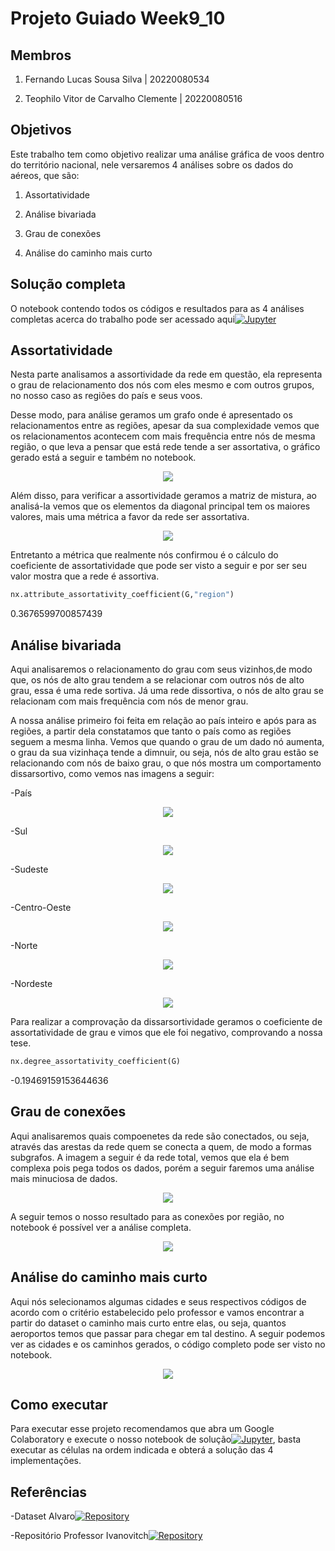 # Projeto Guiado Week9_10

## Membros
1) Fernando Lucas Sousa Silva |  20220080534</p>
2) Teophilo Vitor de Carvalho Clemente | 20220080516</p>

## Objetivos
Este trabalho tem como objetivo realizar uma análise gráfica de voos dentro do território nacional, nele versaremos 4 análises sobre os dados do aéreos, que são:</p>
1) Assortatividade</p>
2) Análise bivariada</p>
3) Grau de conexões</p>
4) Análise do caminho mais curto

## Solução completa
O notebook contendo todos os códigos e resultados para as 4 análises completas acerca do trabalho pode ser acessado aqui[![Jupyter](https://img.shields.io/badge/-Notebook-191A1B?style=flat-square&logo=jupyter)](https://github.com/TeophiloVitor/data_structure2/blob/main/week9-10/Trabalho_2_U2_AEDII.ipynb)</p>

## Assortatividade
Nesta parte analisamos a assortividade da rede em questão, ela representa o grau de relacionamento dos nós com eles mesmo e com outros grupos, no nosso caso as regiões do país e seus voos.</p>
Desse modo, para análise geramos um grafo onde é apresentado os relacionamentos entre as regiões, apesar da sua complexidade vemos que os relacionamentos acontecem com mais frequência entre nós de mesma região, o que leva a pensar que está rede tende a ser assortativa, o gráfico gerado está a seguir e também no notebook.</p>

<p align='center'><img src='./images/assortatividade.png'></p>

Além disso, para verificar a assortividade geramos a matriz de mistura, ao analisá-la vemos que os elementos da diagonal principal tem os maiores valores, mais uma métrica a favor da rede ser assortativa.</p>

<p align='center'><img src='./images/matriz_mistura.png'></p>

Entretanto a métrica que realmente nós confirmou é o cálculo do coeficiente de assortatividade que pode ser visto a seguir e por ser seu valor mostra que a rede é assortiva.</p>

```python 
nx.attribute_assortativity_coefficient(G,"region")
```
0.3676599700857439

## Análise bivariada 
Aqui analisaremos o relacionamento do grau com seus vizinhos,de modo que, os nós de alto grau tendem a se relacionar com outros nós de alto grau, essa é uma rede sortiva. Já uma rede dissortiva, o nós de alto grau se relacionam com mais frequência com nós de menor grau.</p>

A nossa análise primeiro foi feita em relação ao país inteiro e após para as regiões, a partir dela constatamos que tanto o país como as regiões seguem a mesma linha. Vemos que quando o grau de um dado nó aumenta, o grau da sua vizinhaça tende a dimnuir, ou seja, nós de alto grau estão se relacionando com nós de baixo grau, o que nós mostra um comportamento dissarsortivo, como vemos nas imagens a seguir:</p>

-País
<p align='center'><img src='./images/grau_assorta.png'></p>
-Sul
<p align='center'><img src='./images/grau_assorta_sul.png'></p>
-Sudeste
<p align='center'><img src='./images/grau_assorta_sudeste.png'></p>
-Centro-Oeste
<p align='center'><img src='./images/grau_assorta_centro.png'></p>
-Norte
<p align='center'><img src='./images/grau_assorta_norte.png'></p>
-Nordeste
<p align='center'><img src='./images/grau_assorta_nordeste.png'></p>

Para realizar a comprovação da dissarsortividade geramos o coeficiente de assortatividade de grau e vimos que ele foi negativo, comprovando a nossa tese.</p>

```python 
nx.degree_assortativity_coefficient(G)
```
-0.19469159153644636

## Grau de conexões
Aqui analisaremos quais compoenetes da rede são conectados, ou seja, através das arestas da rede quem se conecta a quem, de modo a formas subgrafos. A imagem a seguir é da rede total, vemos que ela é bem complexa pois pega todos os dados, porém a seguir faremos uma análise mais minuciosa de dados.</p>

<p align='center'><img src='./images/conexoes_total.png'></p>

A seguir temos o nosso resultado para as conexões por região, no notebook é possível ver a análise completa.</p>

<p align='center'><img src='./images/conexoes_dados.png'></p>

## Análise do caminho mais curto
Aqui nós selecionamos algumas cidades e seus respectivos códigos de acordo com o critério estabelecido pelo professor e vamos encontrar a partir do dataset o caminho mais curto entre elas, ou seja, quantos aeroportos temos que passar para chegar em tal destino. A seguir podemos ver as cidades e os caminhos gerados, o código completo pode ser visto no notebook.</p>

<p align='center'><img src='./images/caminhos_viagem.png'></p>

## Como executar
Para executar esse projeto recomendamos que abra um Google Colaboratory e execute o nosso notebook de solução[![Jupyter](https://img.shields.io/badge/-Notebook-191A1B?style=flat-square&logo=jupyter)](https://github.com/TeophiloVitor/data_structure2/blob/main/week9-10/Trabalho_2_U2_AEDII.ipynb), basta executar as células na ordem indicada e obterá a solução das 4 implementações.   

## Referências
-Dataset Alvaro[![Repository](https://img.shields.io/badge/-Repo-191A1B?style=flat-square&logo=github)](https://github.com/alvarofpp/dataset-flights-brazil)</p>
-Repositório Professor Ivanovitch[![Repository](https://img.shields.io/badge/-Repo-191A1B?style=flat-square&logo=github)](https://github.com/ivanovitchm/datastructure)

